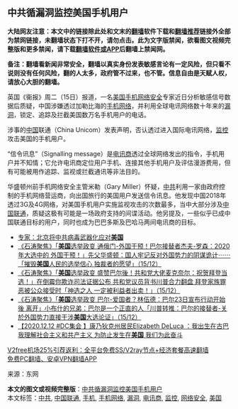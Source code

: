  <h2>中共循漏洞监控美国手机用户</h2> <p class="notice"><b>大陆网友注意：本文中的链接除此处和文末的<a href="https://github.com/bannedbook/fanqiang" >翻墙</a>软件下载和<a href="https://github.com/killgcd/justmysocks/blob/master/README.md">翻墙推荐</a>链接外全部为禁网链接，未翻墙状态下打不开，请勿点击。此为文字版禁闻，欲看图文视频完整版和更多禁闻，请下载<a href="https://github.com/bannedbook/fanqiang">翻墙软件或APP</a>后翻墙上禁闻网。</p><p>备注：翻墙看新闻非常安全，翻墙以真实身份发表敏感言论有一定风险，但只看不说则没有任何风险，翻的人太多，政府管不过来，也不管。信息自由是天赋人权，请放心大胆的翻墙。</b></p>  <div class="entry"> <p id="conimg">英国《衞报》周二（15日）报道，一名<a href="https://www.bannedbook.org/bnews/tag/%e7%be%8e%e5%9b%bd/" class="st_tag internal_tag" rel="tag" title="标签 美国 下的日志">美国</a><a href="https://www.bannedbook.org/bnews/tag/%e6%89%8b%e6%9c%ba/" class="st_tag internal_tag" rel="tag" title="标签 手机 下的日志">手机</a><a href="https://www.bannedbook.org/bnews/tag/%e7%bd%91%e7%bb%9c%e5%ae%89%e5%85%a8/" class="st_tag internal_tag" rel="tag" title="标签 网络安全 下的日志">网络安全</a>专家近日分析敏感信号数据后质疑，中国涉嫌透过加勒比海的<a href="https://www.bannedbook.org/bnews/tag/%E6%89%8B%E6%9C%BA%E7%BD%91%E7%BB%9C/" class="st_tag internal_tag" rel="tag" title="标签 手机网络 下的日志">手机网络</a>，并利用全球电讯网络数十年来的<a href="https://www.bannedbook.org/bnews/tag/%e6%bc%8f%e6%b4%9e/" class="st_tag internal_tag" rel="tag" title="标签 漏洞 下的日志">漏洞</a>，锁定、追踪及拦截美国数万名手机用户的电话。</p> <p>涉事的<span class='wp_keywordlink_affiliate'><a href="https://www.bannedbook.org/" title="中国" target="_blank">中国</a></span>联通（China Unicom）发表声明，否认透过进入国际电讯网络，<a href="https://www.bannedbook.org/bnews/tag/%e7%9b%91%e6%8e%a7/" class="st_tag internal_tag" rel="tag" title="标签 监控 下的日志">监控</a>攻击美国的手机用户。</p> <p>&#8220;信令讯息&#8221;（Signalling message）是<a href="https://www.bannedbook.org/bnews/tag/%E7%94%B5%E8%AE%AF%E5%95%86/" class="st_tag internal_tag" rel="tag" title="标签 电讯商 下的日志">电讯商</a>透过全球网络发出的指令，手机用户并不知情；它允许电讯商定位用户手机、连接其他手机用户及评估漫游费用，但有可能被用作追踪、监视或拦截通讯等非法目的。</p>  <p>华盛顿州前手机网络安全主管米勒（Gary Miller）怀疑，<a href="https://www.bannedbook.org/bnews/tag/%e4%b8%ad%e5%85%b1/" class="st_tag internal_tag" rel="tag" title="标签 中共 下的日志">中共</a>利用一家由政府控制的手机网络营运商，向出国旅行的美国用户发送信令讯息。他发现中国2018年透过3G及4G网络，对美国手机用户实施监视攻击的次数最多，当中大部分涉及<a href="https://www.bannedbook.org/bnews/tag/%E4%B8%AD%E5%9B%BD%E8%81%94%E9%80%9A/" class="st_tag internal_tag" rel="tag" title="标签 中国联通 下的日志">中国联通</a>，质疑这极有可能是一场政府支持的间谍活动。他另提及，一些似乎已成中国联通目标的用户，同时也成为巴巴多斯及巴哈马两间电讯商的目标。</p> <ul class='op-related-articles' title='相关阅读'> <li><a href='https://www.bannedbook.org/bnews/cbnews/20201216/1448473.html' target='_blank'>专家：北京将中共病毒武器化应对<b>美国</b></a></li> <li><a href='https://www.bannedbook.org/bnews/bannedvideo/20201216/1448472.html' target='_blank'>《石涛聚焦》「<b>美国</b>选举政变 通俄门-外国干预！巴尔接替者杰夫-罗森：2020年大选中的 外国干预！」先父华盛顿：国人牢记反对外国势力的阴谋诡计⋯⋯「摧毁<b>美国</b>人民的选举信心 独裁者的愿望」（15/12）</a></li> <li><a href='https://www.bannedbook.org/bnews/bannedvideo/20201216/1448471.html' target='_blank'>《石涛聚焦》「<b>美国</b>选举政变 盛赞巴尔後！共和党大佬麦克奈尔：祝贺拜登当选！」在倒霉你欺诈司法证据公布 共和党议员背书川普合力翻盘 拜登家族罪恶被公众接受时「神选之人 一定被利益者出卖！」（15/12）</a></li> <li><a href='https://www.bannedbook.org/bnews/bannedvideo/20201216/1448470.html' target='_blank'>《石涛聚焦》「<b>美国</b>选举政变 巴尔-爱国者？林伍德：巴尔23日宣布行动开始後 离开」小布什的兄弟：巴尔是一个正直的人「川普转推：巴尔的接替者-关於外国势力直接干涉<b>美国</b>大选论证」（15/12）</a></li> <li><a href='https://www.bannedbook.org/bnews/bannedvideo/20201216/1448464.html' target='_blank'>【2020.12.12 #DC集会 】康乃狄克州居民Elizabeth DeLuca ：我出生在古巴  我理解社会主义和共产主义  为防止发生在<b>美国</b> 我们为此奋斗</a></li> </ul> <p class="texttj"> <a href="https://www.bannedbook.org/forum23/topic22702.html" target="_blank">V2free机场25%引荐返利：全平台免费SS/V2ray节点+经济套餐高速翻墙</a><br/> <a href="https://github.com/bannedbook/fanqiang/wiki/%E7%A6%81%E9%97%BB%E7%BD%91%E5%AE%89%E5%8D%93%E7%BF%BB%E5%A2%99%E6%96%B0%E9%97%BBAPP" target="_blank">免费PC翻墙、安卓VPN翻墙APP</a></p><p> 来源：东网 </p><a name='sharetosocial'></a>       <div><b>本文的图文或视频完整版</b>：<a href='https://www.bannedbook.org/bnews/cbnews/20201216/1448476.html'>中共循漏洞监控美国手机用户</a></div>  </div><!--END ENTRY--> <div class="postfooter"> <div>本文标签：<a href="https://www.bannedbook.org/bnews/tag/%e4%b8%ad%e5%85%b1/" rel="tag">中共</a>, <a href="https://www.bannedbook.org/bnews/tag/%E4%B8%AD%E5%9B%BD%E8%81%94%E9%80%9A/" rel="tag">中国联通</a>, <a href="https://www.bannedbook.org/bnews/tag/%e6%89%8b%e6%9c%ba/" rel="tag">手机</a>, <a href="https://www.bannedbook.org/bnews/tag/%E6%89%8B%E6%9C%BA%E7%BD%91%E7%BB%9C/" rel="tag">手机网络</a>, <a href="https://www.bannedbook.org/bnews/tag/%e6%bc%8f%e6%b4%9e/" rel="tag">漏洞</a>, <a href="https://www.bannedbook.org/bnews/tag/%E7%94%B5%E8%AE%AF%E5%95%86/" rel="tag">电讯商</a>, <a href="https://www.bannedbook.org/bnews/tag/%e7%9b%91%e6%8e%a7/" rel="tag">监控</a>, <a href="https://www.bannedbook.org/bnews/tag/%e7%bd%91%e7%bb%9c%e5%ae%89%e5%85%a8/" rel="tag">网络安全</a>, <a href="https://www.bannedbook.org/bnews/tag/%e7%be%8e%e5%9b%bd/" rel="tag">美国</a></div>  </div><!--END POSTFOOTER--> 